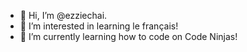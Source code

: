 - 👋 Hi, I’m @ezziechai.
- 👀 I’m interested in learning le français!
- 🌱 I’m currently learning how to code on Code Ninjas!

<!---
ezziechai/ezziechai is a ✨ special ✨ repository because its `README.md` (this file) appears on your GitHub profile.
You can click the Preview link to take a look at your changes.
--->
